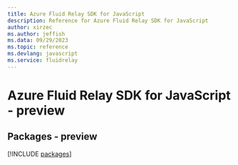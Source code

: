 ```yaml
---
title: Azure Fluid Relay SDK for JavaScript
description: Reference for Azure Fluid Relay SDK for JavaScript
author: xirzec
ms.author: jeffish
ms.data: 09/29/2023
ms.topic: reference
ms.devlang: javascript
ms.service: fluidrelay
---
```

# Azure Fluid Relay SDK for JavaScript - preview
## Packages - preview
[!INCLUDE [packages](fluid-relay-index.md)]